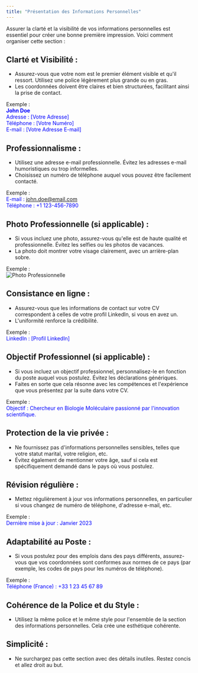 ```yaml
---
title: "Présentation des Informations Personnelles"
---
```


Assurer la clarté et la visibilité de vos informations personnelles est essentiel pour créer une bonne première impression. Voici comment organiser cette section :

## Clarté et Visibilité :

- Assurez-vous que votre nom est le premier élément visible et qu'il ressort. Utilisez une police légèrement plus grande ou en gras.
- Les coordonnées doivent être claires et bien structurées, facilitant ainsi la prise de contact.

Exemple :  
<span style="color: blue;">**John Doe**</span>  
<span style="color: blue;">Adresse : [Votre Adresse]</span>  
<span style="color: blue;">Téléphone : [Votre Numéro]</span>  
<span style="color: blue;">E-mail : [Votre Adresse E-mail]</span>

## Professionnalisme :

- Utilisez une adresse e-mail professionnelle. Évitez les adresses e-mail humoristiques ou trop informelles.
- Choisissez un numéro de téléphone auquel vous pouvez être facilement contacté.

Exemple :  
<span style="color: blue;">E-mail : john.doe@email.com</span>  
<span style="color: blue;">Téléphone : +1 123-456-7890</span>

## Photo Professionnelle (si applicable) :

- Si vous incluez une photo, assurez-vous qu'elle est de haute qualité et professionnelle. Évitez les selfies ou les photos de vacances.
- La photo doit montrer votre visage clairement, avec un arrière-plan sobre.

Exemple :  
![Photo Professionnelle](lien_vers_votre_photo)

## Consistance en ligne :

- Assurez-vous que les informations de contact sur votre CV correspondent à celles de votre profil LinkedIn, si vous en avez un.
- L'uniformité renforce la crédibilité.

Exemple :  
<span style="color: blue;">LinkedIn : [Profil LinkedIn]</span>

## Objectif Professionnel (si applicable) :

- Si vous incluez un objectif professionnel, personnalisez-le en fonction du poste auquel vous postulez. Évitez les déclarations génériques.
- Faites en sorte que cela résonne avec les compétences et l'expérience que vous présentez par la suite dans votre CV.

Exemple :  
<span style="color: blue;">Objectif : Chercheur en Biologie Moléculaire passionné par l'innovation scientifique.</span>

## Protection de la vie privée :

- Ne fournissez pas d'informations personnelles sensibles, telles que votre statut marital, votre religion, etc.
- Évitez également de mentionner votre âge, sauf si cela est spécifiquement demandé dans le pays où vous postulez.

## Révision régulière :

- Mettez régulièrement à jour vos informations personnelles, en particulier si vous changez de numéro de téléphone, d'adresse e-mail, etc.

Exemple :  
<span style="color: blue;">Dernière mise à jour : Janvier 2023</span>

## Adaptabilité au Poste :

- Si vous postulez pour des emplois dans des pays différents, assurez-vous que vos coordonnées sont conformes aux normes de ce pays (par exemple, les codes de pays pour les numéros de téléphone).

Exemple :  
<span style="color: blue;">Téléphone (France) : +33 1 23 45 67 89</span>

## Cohérence de la Police et du Style :

- Utilisez la même police et le même style pour l'ensemble de la section des informations personnelles. Cela crée une esthétique cohérente.

## Simplicité :

- Ne surchargez pas cette section avec des détails inutiles. Restez concis et allez droit au but.
